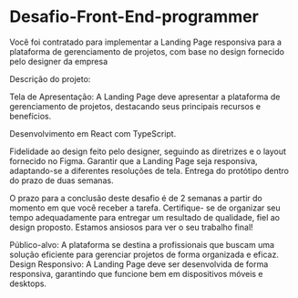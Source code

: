# Desafio-Front-End-programmer
Você foi contratado para implementar a Landing Page responsiva para a plataforma de gerenciamento de projetos, com base no design fornecido pelo designer da empresa


Descrição do projeto:

Tela de Apresentação: A Landing Page deve apresentar a plataforma de gerenciamento de projetos, destacando seus principais recursos e benefícios.

Desenvolvimento em React com TypeScript.

Fidelidade ao design feito pelo designer, seguindo as diretrizes e o layout fornecido no Figma. Garantir que a Landing Page seja responsiva, adaptando-se a diferentes resoluções de tela. Entrega do protótipo dentro do prazo de duas semanas.

O prazo para a conclusão deste desafio é de 2 semanas a partir do momento em que você receber a tarefa. Certifique- se de organizar seu tempo adequadamente para entregar um resultado de qualidade, fiel ao design proposto. Estamos ansiosos para ver o seu trabalho final!

Público-alvo: A plataforma se destina a profissionais que buscam uma solução eficiente para gerenciar projetos de forma organizada e eficaz. Design Responsivo: A Landing Page deve ser desenvolvida de forma responsiva, garantindo que funcione bem em dispositivos móveis e desktops.

